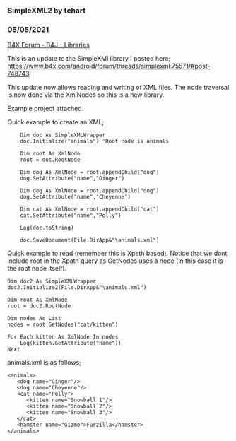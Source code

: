 ### SimpleXML2 by tchart
### 05/05/2021
[B4X Forum - B4J - Libraries](https://www.b4x.com/android/forum/threads/130441/)

This is an update to the SimpleXMl library I posted here; <https://www.b4x.com/android/forum/threads/simplexml.75571/#post-748743>  
  
This update now allows reading and writing of XML files. The node traversal is now done via the XmlNodes so this is a new library.  
  
Example project attached.  
  
Quick example to create an XML;  
  

```B4X
    Dim doc As SimpleXMLWrapper  
    doc.Initialize("animals") 'Root node is animals  
   
    Dim root As XmlNode  
    root = doc.RootNode  
   
    Dim dog As XmlNode = root.appendChild("dog")  
    dog.SetAttribute("name","Ginger")  
   
    Dim dog As XmlNode = root.appendChild("dog")  
    dog.SetAttribute("name","Cheyenne")  
   
    Dim cat As XmlNode = root.appendChild("cat")  
    cat.SetAttribute("name","Polly")  
   
    Log(doc.toString)  
   
    doc.SaveDocument(File.DirApp&"\animals.xml")
```

  
  
Quick example to read (remember this is Xpath based). Notice that we dont include root in the Xpath query as GetNodes uses a node (in this case it is the root node itself).  
  

```B4X
Dim doc2 As SimpleXMLWrapper  
doc2.Initialize2(File.DirApp&"\animals.xml")  
  
Dim root As XmlNode  
root = doc2.RootNode     
  
Dim nodes As List  
nodes = root.GetNodes("cat/kitten")  
  
For Each kitten As XmlNode In nodes  
    Log(kitten.GetAttribute("name"))  
Next
```

  
  
animals.xml is as follows;  
  

```B4X
<animals>  
   <dog name="Ginger"/>  
   <dog name="Cheyenne"/>  
   <cat name="Polly">  
      <kitten name="Snowball 1"/>  
      <kitten name="Snowball 2"/>  
      <kitten name="Snowball 3"/>  
   </cat>  
   <hamster name="Gizmo">Furzilla</hamster>  
</animals>
```